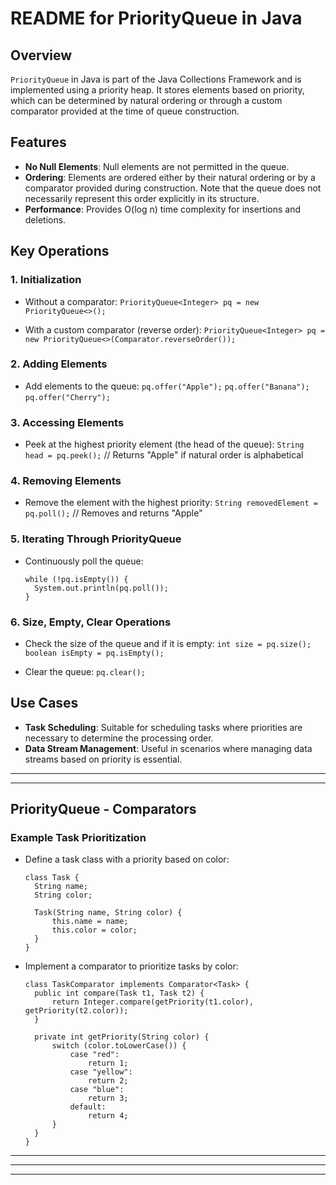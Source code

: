 # README for PriorityQueue in Java

## Overview

`PriorityQueue` in Java is part of the Java Collections Framework and is implemented using a priority heap. It stores elements based on priority, which can be determined by natural ordering or through a custom comparator provided at the time of queue construction.

## Features

- **No Null Elements**: Null elements are not permitted in the queue.
- **Ordering**: Elements are ordered either by their natural ordering or by a comparator provided during construction. Note that the queue does not necessarily represent this order explicitly in its structure.
- **Performance**: Provides O(log n) time complexity for insertions and deletions.

## Key Operations

### 1. Initialization

- Without a comparator:
  `PriorityQueue<Integer> pq = new PriorityQueue<>();`

- With a custom comparator (reverse order):
  `PriorityQueue<Integer> pq = new PriorityQueue<>(Comparator.reverseOrder());`

### 2. Adding Elements

- Add elements to the queue:
  `pq.offer("Apple");`
  `pq.offer("Banana");`
  `pq.offer("Cherry");`

### 3. Accessing Elements

- Peek at the highest priority element (the head of the queue):
  `String head = pq.peek();` // Returns "Apple" if natural order is alphabetical

### 4. Removing Elements

- Remove the element with the highest priority:
  `String removedElement = pq.poll();` // Removes and returns "Apple"

### 5. Iterating Through PriorityQueue

- Continuously poll the queue:
  ```
  while (!pq.isEmpty()) {
    System.out.println(pq.poll());
  }
  ```

### 6. Size, Empty, Clear Operations

- Check the size of the queue and if it is empty:
  `int size = pq.size();`
  `boolean isEmpty = pq.isEmpty();`

- Clear the queue:
  `pq.clear();`

## Use Cases

- **Task Scheduling**: Suitable for scheduling tasks where priorities are necessary to determine the processing order.
- **Data Stream Management**: Useful in scenarios where managing data streams based on priority is essential.

---
---


## PriorityQueue - Comparators

### Example Task Prioritization

- Define a task class with a priority based on color:

  ```
  class Task {
    String name;
    String color;

    Task(String name, String color) {
        this.name = name;
        this.color = color;
    }
  }
  ```

- Implement a comparator to prioritize tasks by color:

  ```
  class TaskComparator implements Comparator<Task> {
    public int compare(Task t1, Task t2) {
        return Integer.compare(getPriority(t1.color), getPriority(t2.color));
    }

    private int getPriority(String color) {
        switch (color.toLowerCase()) {
            case "red":
                return 1;
            case "yellow":
                return 2;
            case "blue":
                return 3;
            default:
                return 4;
        }
    }
  }
  ```

---
---
---
